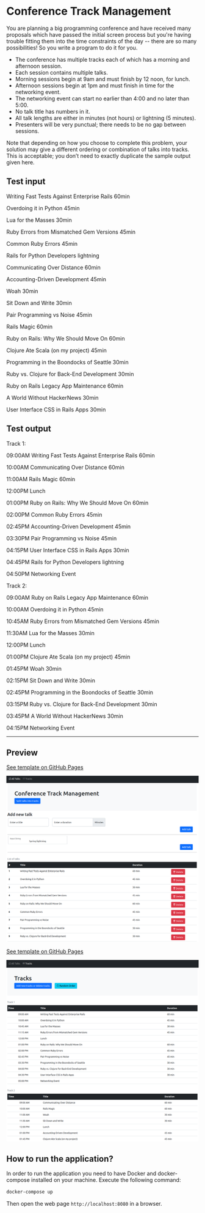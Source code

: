 # Conference Track Management

You are planning a big programming conference and have received many proposals which have passed the initial screen process but you're having trouble fitting them into the time constraints of the day -- there are so many possibilities! So you write a program to do it for you.

- The conference has multiple tracks each of which has a morning and afternoon session.
- Each session contains multiple talks.
- Morning sessions begin at 9am and must finish by 12 noon, for lunch.
- Afternoon sessions begin at 1pm and must finish in time for the networking event.
- The networking event can start no earlier than 4:00 and no later than 5:00.
- No talk title has numbers in it.
- All talk lengths are either in minutes (not hours) or lightning (5 minutes).
- Presenters will be very punctual; there needs to be no gap between sessions.

Note that depending on how you choose to complete this problem, your solution may give a different ordering or combination of talks into tracks. This is acceptable; you don’t need to exactly duplicate the sample output given here.

## Test input

Writing Fast Tests Against Enterprise Rails 60min

Overdoing it in Python 45min

Lua for the Masses 30min

Ruby Errors from Mismatched Gem Versions 45min

Common Ruby Errors 45min

Rails for Python Developers lightning

Communicating Over Distance 60min

Accounting-Driven Development 45min

Woah 30min

Sit Down and Write 30min

Pair Programming vs Noise 45min

Rails Magic 60min

Ruby on Rails: Why We Should Move On 60min

Clojure Ate Scala (on my project) 45min

Programming in the Boondocks of Seattle 30min

Ruby vs. Clojure for Back-End Development 30min

Ruby on Rails Legacy App Maintenance 60min

A World Without HackerNews 30min

User Interface CSS in Rails Apps 30min

## Test output

Track 1:

09:00AM Writing Fast Tests Against Enterprise Rails 60min

10:00AM Communicating Over Distance 60min

11:00AM Rails Magic 60min

12:00PM Lunch

01:00PM Ruby on Rails: Why We Should Move On 60min

02:00PM Common Ruby Errors 45min

02:45PM Accounting-Driven Development 45min

03:30PM Pair Programming vs Noise 45min

04:15PM User Interface CSS in Rails Apps 30min

04:45PM Rails for Python Developers lightning

04:50PM Networking Event

Track 2:

09:00AM Ruby on Rails Legacy App Maintenance 60min

10:00AM Overdoing it in Python 45min

10:45AM Ruby Errors from Mismatched Gem Versions 45min

11:30AM Lua for the Masses 30min

12:00PM Lunch

01:00PM Clojure Ate Scala (on my project) 45min

01:45PM Woah 30min

02:15PM Sit Down and Write 30min

02:45PM Programming in the Boondocks of Seattle 30min

03:15PM Ruby vs. Clojure for Back-End Development 30min

03:45PM A World Without HackerNews 30min

04:15PM Networking Event

---

## Preview
[See template on GitHub Pages](https://hoangbachlele.github.io/ConferenceTrackManagement/src/main/resources/templates/index.html)

![Preview 1](./preview1.png)

[See template on GitHub Pages](https://hoangbachlele.github.io/ConferenceTrackManagement/src/main/resources/templates/tracks.html)

![Preview 2](./preview2.png)

## How to run the application?
In order to run the application you need to have Docker and docker-compose installed on your machine. Execute the following command:

```sh
docker-compose up
```

Then open the web page `http://localhost:8080` in a browser.
